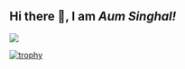 
## Hi there 👋, I am *Aum Singhal!*

<!--
**aum-singhal/Aum-Singhal** is a ✨ _special_ ✨ repository because its `README.md` (this file) appears on your GitHub profile.

Here are some ideas to get you started:

- 🔭 I’m currently working on ...
- 🌱 I’m currently learning ...
- 👯 I’m looking to collaborate on ...
- 🤔 I’m looking for help with ...
- 💬 Ask me about ...
- 📫 How to reach me: ...
- 😄 Pronouns: ...
- ⚡ Fun fact: ...
-->

![](https://komarev.com/ghpvc/?username=aum-singhal)


[![trophy](https://github-profile-trophy.vercel.app/?username=aum-singhal&theme=onedark)](https://github-profile-trophy.vercel.app/?username=aum-singhal&title=Stars,Commit,Issues,Repositories,PullRequest)


